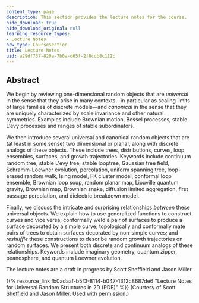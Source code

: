 ```yaml
---
content_type: page
description: This section provides the lecture notes for the course.
hide_download: true
hide_download_original: null
learning_resource_types:
- Lecture Notes
ocw_type: CourseSection
title: Lecture Notes
uid: a29df737-820a-7b0a-d65f-2f8cdb8c112c
---
```


Abstract
--------

We begin by reviewing one-dimensional random objects that are _universal_ in the sense that they arise in many contexts—in particular as scaling limits of large families of discrete models—and _canonical_ in the sense that they are uniquely characterized by scale invariance and other natural symmetries. Examples include Brownian motion, Bessel processes, stable L'evy processes and ranges of stable subordinators.

We then introduce several universal and canonical random objects that are (at least in some sense) two dimensional or planar, along with discrete analogs of these objects. These include trees, distributions, curves, loop ensembles, surfaces, and growth trajectories. Keywords include continuum random tree, stable L'evy tree, stable looptree, Gaussian free ﬁeld, Schramm-Loewner evolution, percolation, uniform spanning tree, loop-erased random walk, Ising model, FK cluster model, conformal loop ensemble, Brownian loop soup, random planar map, Liouville quantum gravity, Brownian map, Brownian snake, diffusion limited aggregation, ﬁrst passage percolation, and dielectric breakdown model.

Finally, we discuss the intricate and surprising relationships _between_ these universal objects. We explain how to use generalized functions to construct curves and vice versa; conformally weld a pair of surfaces to produce a surface decorated by a simple curve; topologically and conformally mate pairs of trees to obtain surfaces decorated by non-simple curves; and _reshuffle_ these constructions to describe random growth trajectories on random surfaces. We present both discrete and continuum analogs of these relationships. Keywords include imaginary geometry, quantum zipper, peanosphere, and quantum Loewner evolution.

The lecture notes are a draft in progress by Scott Sheffield and Jason Miller.

{{% resource_link fb0adaaf-b5f3-8114-b047-1312c8687de6 "Lecture Notes for Universal Random Structures in 2D (PDF)" %}} (Courtesy of Scott Sheffield and Jason Miller. Used with permission.)